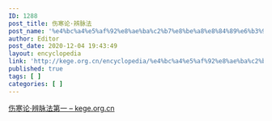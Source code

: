 ```yaml
---
ID: 1288
post_title: 伤寒论·辨脉法
post_name: '%e4%bc%a4%e5%af%92%e8%ae%ba%c2%b7%e8%be%a8%e8%84%89%e6%b3%95'
author: Editor
post_date: 2020-12-04 19:43:49
layout: encyclopedia
link: 'http://kege.org.cn/encyclopedia/%e4%bc%a4%e5%af%92%e8%ae%ba%c2%b7%e8%be%a8%e8%84%89%e6%b3%95'
published: true
tags: [ ]
categories: [ ]
---
```

<!-- wp:paragraph -->
<p><a href="http://kege.org.cn/1082">伤寒论·辨脉法第一 – kege.org.cn</a></p>
<!-- /wp:paragraph -->